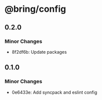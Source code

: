 # @bring/config

## 0.2.0

### Minor Changes

- 8f2df6b: Update packages

## 0.1.0

### Minor Changes

- 0e6433e: Add syncpack and eslint config
